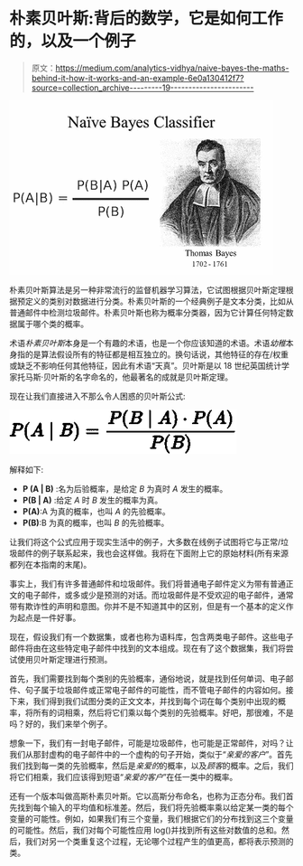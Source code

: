 # 朴素贝叶斯:背后的数学，它是如何工作的，以及一个例子

> 原文：<https://medium.com/analytics-vidhya/naive-bayes-the-maths-behind-it-how-it-works-and-an-example-6e0a130412f7?source=collection_archive---------19----------------------->

![](img/ddce09e5eddba27415e0cdfd1f44150c.png)

朴素贝叶斯算法是另一种非常流行的监督机器学习算法，它试图根据贝叶斯定理根据预定义的类别对数据进行分类。朴素贝叶斯的一个经典例子是文本分类，比如从普通邮件中检测垃圾邮件。朴素贝叶斯也称为概率分类器，因为它计算任何特定数据属于哪个类的概率。

术语*朴素贝叶斯*本身是一个有趣的术语，也是一个你应该知道的术语。术语*幼稚*本身指的是算法假设所有的特征都是相互独立的。换句话说，其他特征的存在/权重或缺乏不影响任何其他特征，因此有术语“天真”。贝叶斯是以 18 世纪英国统计学家托马斯·贝叶斯的名字命名的，他最著名的成就是贝叶斯定理。

现在让我们直接进入不那么令人困惑的贝叶斯公式:

![](img/0ad206e578e18e115208964c3e79e06e.png)

解释如下:

*   **P (A | B)** :名为后验概率，是给定 *B* 为真时 *A* 发生的概率。
*   **P(B | A)** :给定 *A* 时 *B* 发生的概率为真。
*   **P(A)**:A 为真的概率，也叫 *A* 的先验概率。
*   **P(B)**:B 为真的概率，也叫 *B* 的先验概率。

让我们将这个公式应用于现实生活中的例子，大多数在线例子试图将它与正常/垃圾邮件的例子联系起来，我也会这样做。我将在下面附上它的原始材料(所有来源都列在本指南的末尾)。

事实上，我们有许多普通邮件和垃圾邮件。我们将普通电子邮件定义为带有普通正文的电子邮件，或多或少是预测的对话。而垃圾邮件是不受欢迎的电子邮件，通常带有欺诈性的声明和意图。你并不是不知道其中的区别，但是有一个基本的定义作为起点是一件好事。

现在，假设我们有一个数据集，或者也称为语料库，包含两类电子邮件。这些电子邮件将由在这些特定电子邮件中找到的文本组成。现在有了这个数据集，我们将尝试使用贝叶斯定理进行预测。

首先，我们需要找到每个类别的先验概率，通俗地说，就是找到任何单词、电子邮件、句子属于垃圾邮件或正常电子邮件的可能性，而不管电子邮件的内容如何。接下来，我们得到我们试图分类的正文文本，并找到每个词在每个类别中出现的概率，将所有的词相乘，然后将它们乘以每个类别的先验概率。好吧，那很难，不是吗？好的，我们来举个例子。

想象一下，我们有一封电子邮件，可能是垃圾邮件，也可能是正常邮件，对吗？让我们从那封虚构的电子邮件中的一个虚构的句子开始，类似于“*亲爱的客户*”。首先我们找到每一类的先验概率，然后是*亲爱的*的概率，以及*顾客*的概率。之后，我们将它们相乘，我们应该得到短语“*亲爱的客户*”在任一类中的概率。

还有一个版本叫做高斯朴素贝叶斯。它以高斯分布命名，也称为正态分布。我们首先找到每个输入的平均值和标准差。然后，我们将先验概率乘以给定某一类的每个变量的可能性。例如，如果我们有三个变量，我们根据它们的分布找到这三个变量的可能性。然后，我们对每个可能性应用 log()并找到所有这些对数值的总和。然后，我们对另一个类重复这个过程，无论哪个过程产生的值更高，都将表示预测的类。